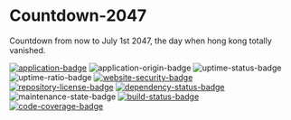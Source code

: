 Countdown-2047
==============

Countdown from now to July 1st 2047, the day when hong kong totally vanished.

[![application-badge]][application] ![application-origin-badge] ![uptime-status-badge] <br>
![uptime-ratio-badge] [![website-security-badge]][observatory] [![repository-license-badge]][github-license] [![dependency-status-badge]][libraries.io] ![maintenance-state-badge] [![build-status-badge]][travis] [![code-coverage-badge]][codecov]

<!-- Application -->
[application]: https://2047.jasonhk.app/
[application-badge]: https://img.shields.io/badge/try%20it%20on-2047.jasonhk.app-informational?style=for-the-badge "Try the Application!"
[application-origin-badge]: https://img.shields.io/badge/made%20in-hong%20kong-blueviolet?style=for-the-badge "Made in Hong Kong!"

<!-- GitHub Repository -->
[github-license]: https://github.com/JasonHK/Countdown-2047/blob/master/LICENSE
[repository-license-badge]: https://img.shields.io/github/license/JasonHK/Countdown-2047?style=flat-square "Repository license"

<!-- Maintenance -->
[maintenance-state-badge]: https://img.shields.io/maintenance/yes/2020?style=flat-square "Maintenance state"

<!-- Uptime Robot -->
[uptime-status-badge]: https://img.shields.io/uptimerobot/status/m784643956-2abeedc0594ffe5e33e946b4?style=for-the-badge "Uptime status"
[uptime-ratio-badge]: https://img.shields.io/uptimerobot/ratio/m784643956-2abeedc0594ffe5e33e946b4?style=flat-square "Uptime ratio"

<!-- Mozilla Observatory -->
[observatory]: https://observatory.mozilla.org/analyze/2047.jasonhk.app
[website-security-badge]: https://img.shields.io/mozilla-observatory/grade/2047.jasonhk.app?style=flat-square "Website security"

<!-- Libraries.io -->
[libraries.io]: https://libraries.io/github/JasonHK/Countdown-2047
[dependency-status-badge]: https://img.shields.io/librariesio/github/JasonHK/Countdown-2047?style=flat-square "Dependency status"

<!-- Travis CI -->
[travis]: https://travis-ci.com/JasonHK/Countdown-2047
[build-status-badge]: https://img.shields.io/travis/com/JasonHK/Countdown-2047?style=flat-square "Build status"

<!-- Codecov -->
[codecov]: https://codecov.io/gh/JasonHK/Countdown-2047
[code-coverage-badge]: https://img.shields.io/codecov/c/github/JasonHK/Countdown-2047?style=flat-square "Code coverage"
